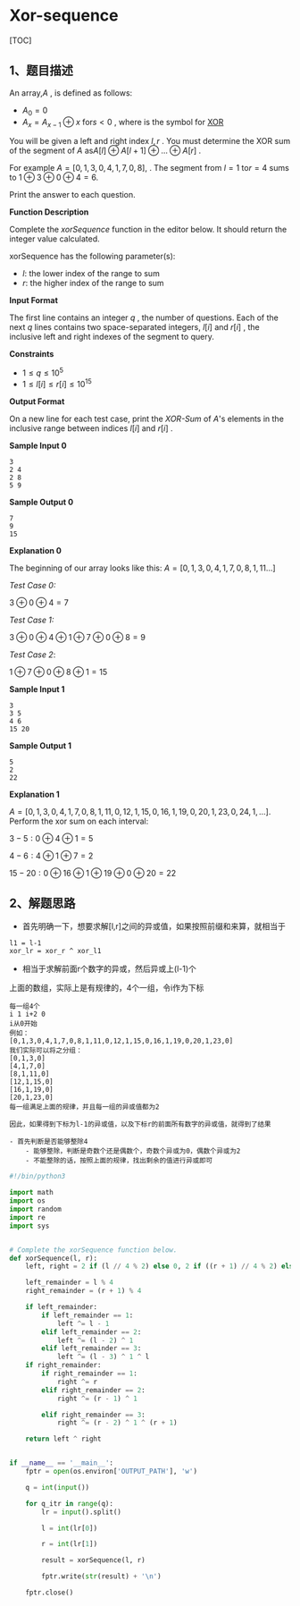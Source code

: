 # Xor-sequence

[TOC]

## 1、题目描述

An array,$A$ , is defined as follows:

-   $A_{0}=0$
-   $A_{x} = A_{x-1}\oplus x$ for$s \lt 0$ , where  is the symbol for [XOR](https://en.wikipedia.org/wiki/Exclusive_or)

You will be given a left and right index  $l,r$ . You must determine the XOR sum of the segment of  $A$ as$A[l]\oplus A[l+1]\oplus ...\oplus A[r]$ .

For example $A=[0,1,3,0,4,1,7,0,8]$, . The segment  from $l=1$ to$r=4$  sums to $1\oplus 3 \oplus 0\oplus 4=6$.

Print the answer to each question.

**Function Description**

Complete the *xorSequence* function in the editor below. It should return the integer value calculated.

xorSequence has the following parameter(s):

-   *l*: the lower index of the range to sum
-   *r*: the higher index of the range to sum

**Input Format**

The first line contains an integer $q$ , the number of questions.
Each of the next  $q$  lines contains two space-separated integers,  $l[i]$ and $r[i]$ , the inclusive left and right indexes of the segment to query.

**Constraints**

-   $1\le q \le 10^{5}$ 
-   $1 \le l[i] \le r[i] \le 10^{15}$ 

**Output Format**

On a new line for each test case, print the *XOR-Sum* of $A$'s elements in the inclusive range between indices  $l[i]$ and $r[i]$ .



**Sample Input 0**

```
3
2 4
2 8
5 9
```

**Sample Output 0**

```
7
9
15
```

**Explanation 0**

The beginning of our array looks like this: $A=[0,1,3,0,4,1,7,0,8,1,11...]$

*Test Case 0:*

$3\oplus 0\oplus 4=7$

*Test Case 1:*

$3\oplus 0\oplus 4\oplus1\oplus7\oplus0\oplus8=9$

*Test Case 2*:

$1\oplus7\oplus0\oplus8\oplus1=15$

**Sample Input 1**

```
3
3 5
4 6
15 20
```

**Sample Output 1**

```
5
2
22
```

**Explanation 1**

$A=[0,1,3,0,4,1,7,0,8,1,11,0,12,1,15,0,16,1,19,0,20,1,23,0,24,1,...]$. Perform the xor sum on each interval:

$3-5: 0\oplus4\oplus1=5$

$4-6: 4\oplus1\oplus7=2$

$15-20: 0\oplus16\oplus1\oplus19\oplus0\oplus20=22$



## 2、解题思路

-   首先明确一下，想要求解[l,r]之间的异或值，如果按照前缀和来算，就相当于

```
l1 = l-1
xor_lr = xor_r ^ xor_l1
```

-   相当于求解前面r个数字的异或，然后异或上(l-1)个

上面的数组，实际上是有规律的，4个一组，令i作为下标

```
每一组4个
i 1 i+2 0
i从0开始
例如：
[0,1,3,0,4,1,7,0,8,1,11,0,12,1,15,0,16,1,19,0,20,1,23,0]
我们实际可以将之分组：
[0,1,3,0]
[4,1,7,0]
[8,1,11,0]
[12,1,15,0]
[16,1,19,0]
[20,1,23,0]
每一组满足上面的规律，并且每一组的异或值都为2

因此，如果得到下标为l-1的异或值，以及下标r的前面所有数字的异或值，就得到了结果

- 首先判断是否能够整除4
	- 能够整除，判断是奇数个还是偶数个，奇数个异或为0，偶数个异或为2
	- 不能整除的话，按照上面的规律，找出剩余的值进行异或即可
```



```python
#!/bin/python3

import math
import os
import random
import re
import sys


# Complete the xorSequence function below.
def xorSequence(l, r):
    left, right = 2 if (l // 4 % 2) else 0, 2 if ((r + 1) // 4 % 2) else 0

    left_remainder = l % 4
    right_remainder = (r + 1) % 4

    if left_remainder:
        if left_remainder == 1:
            left ^= l - 1
        elif left_remainder == 2:
            left ^= (l - 2) ^ 1
        elif left_remainder == 3:
            left ^= (l - 3) ^ 1 ^ l
    if right_remainder:
        if right_remainder == 1:
            right ^= r
        elif right_remainder == 2:
            right ^= (r - 1) ^ 1

        elif right_remainder == 3:
            right ^= (r - 2) ^ 1 ^ (r + 1)

    return left ^ right


if __name__ == '__main__':
    fptr = open(os.environ['OUTPUT_PATH'], 'w')

    q = int(input())

    for q_itr in range(q):
        lr = input().split()

        l = int(lr[0])

        r = int(lr[1])

        result = xorSequence(l, r)

        fptr.write(str(result) + '\n')

    fptr.close()

```


